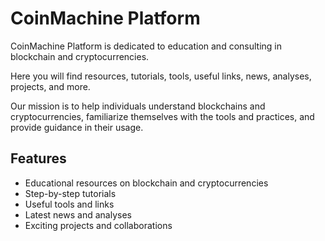 # CoinMachine Platform

CoinMachine Platform is dedicated to education and consulting in blockchain and cryptocurrencies.

Here you will find resources, tutorials, tools, useful links, news, analyses, projects, and more.

Our mission is to help individuals understand blockchains and cryptocurrencies, familiarize themselves with the tools and practices, and provide guidance in their usage.

## Features

- Educational resources on blockchain and cryptocurrencies
- Step-by-step tutorials
- Useful tools and links
- Latest news and analyses
- Exciting projects and collaborations

